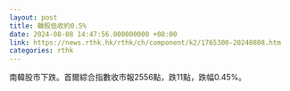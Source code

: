 ```yaml
---
layout: post
title: 韓股低收約0.5%
date: 2024-08-08 14:47:56.000000000 +08:00
link: https://news.rthk.hk/rthk/ch/component/k2/1765300-20240808.htm
categories: rthk
---
```


南韓股市下跌。首爾綜合指數收市報2556點，跌11點，跌幅0.45%。

